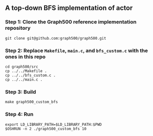 ## A top-down BFS implementation of actor

### Step 1: Clone the Graph500 reference implementation repository

```
git clone git@github.com:graph500/graph500.git
```

### Step 2: Replace `Makefile`, `main.c`, and `bfs_custom.c` with the ones in this repo

```
cd graph500/src
cp ../../Makefile .
cp ../../bfs_custom.c .
cp ../../main.c .
```

### Step 3: Build

```
make graph500_custom_bfs
```

### Step 4: Run

```
export LD_LIBRARY_PATH=$LD_LIBRARY_PATH:$PWD
$OSHRUN -n 2 ./graph500_custom_bfs 10
```